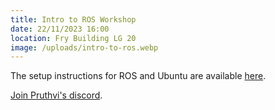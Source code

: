 ```yaml
---
title: Intro to ROS Workshop
date: 22/11/2023 16:00
location: Fry Building LG 20
image: /uploads/intro-to-ros.webp
---
```

The setup instructions for ROS and Ubuntu are available [here](https://tangy-tanker-d78.notion.site/ROS-Installations-036b5f43c7e04205add37aefd9bd112a).

[Join Pruthvi's discord](https://discord.gg/YchSwww74S).

